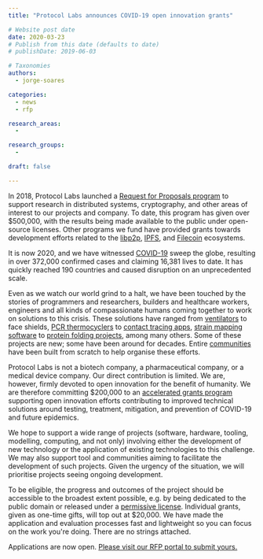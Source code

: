 ```yaml
---
title: "Protocol Labs announces COVID-19 open innovation grants"

# Website post date
date: 2020-03-23
# Publish from this date (defaults to date)
# publishDate: 2019-06-03

# Taxonomies
authors:
  - jorge-soares

categories:
  - news
  - rfp

research_areas:
  -

research_groups:
  -

draft: false

---
```


In 2018, Protocol Labs launched a [Request for Proposals program](https://github.com/protocol/research-rfps) to support research in distributed systems, cryptography, and other areas of interest to our projects and company. To date, this program has given over $500,000, with the results being made available to the public under open-source licenses. Other programs we fund have provided grants towards development efforts related to the [libp2p](https://github.com/libp2p/devgrants), [IPFS](https://github.com/ipfs/devgrants), and [Filecoin](https://filecoin.io/grants/) ecosystems.

It is now 2020, and we have witnessed [COVID-19](https://www.who.int/emergencies/diseases/novel-coronavirus-2019) sweep the globe, resulting in over 372,000 confirmed cases and claiming 16,381 lives to date. It has quickly reached 190 countries and caused disruption on an unprecedented scale.

Even as we watch our world grind to a halt, we have been touched by the stories of programmers and researchers, builders and healthcare workers, engineers and all kinds of compassionate humans coming together to work on solutions to this crisis. These solutions have ranged from [ventilators](https://gitlab.com/open-source-ventilator/OpenLung) to face shields, [PCR thermocyclers](https://openpcr.org/) to [contact tracing apps](https://www.coepi.org/), [strain mapping software](https://github.com/nextstrain) to [protein folding projects](https://foldingathome.org/), among many others. Some of these projects are new; some have been around for decades. Entire [communities](https://www.helpfulengineering.org/) have been built from scratch to help organise these efforts.

Protocol Labs is not a biotech company, a pharmaceutical company, or a medical device company. Our direct contribution is limited. We are, however, firmly devoted to open innovation for the benefit of humanity. We are therefore committing $200,000 to an [accelerated grants program](https://protocollabs.smapply.io/prog/covid-19_open_innovation_grants) supporting open innovation efforts contributing to improved technical solutions around testing, treatment, mitigation, and prevention of COVID-19 and future epidemics.

We hope to support a wide range of projects (software, hardware, tooling, modelling, computing, and not only) involving either the development of new technology or the application of existing technologies to this challenge. We may also support tool and communities aiming to facilitate the development of such projects. Given the urgency of the situation, we will prioritise projects seeing ongoing development.

To be eligible, the progress and outcomes of the project should be accessible to the broadest extent possible, e.g. by being dedicated to the public domain or released under a [permissive license](https://protocol.ai/blog/announcing-the-permissive-license-stack/). Individual grants, given as one-time gifts, will top out at $20,000. We have made the application and evaluation processes fast and lightweight so you can focus on the work you're doing. There are no strings attached.

Applications are now open. [Please visit our RFP portal to submit yours.](https://protocollabs.smapply.io/prog/covid-19_open_innovation_grants/)
